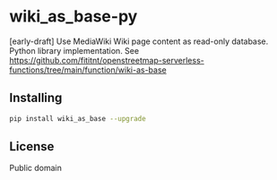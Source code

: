 # wiki_as_base-py
[early-draft] Use MediaWiki Wiki page content as read-only database. Python library implementation. See https://github.com/fititnt/openstreetmap-serverless-functions/tree/main/function/wiki-as-base


## Installing

```bash
pip install wiki_as_base --upgrade
```

## License

Public domain
